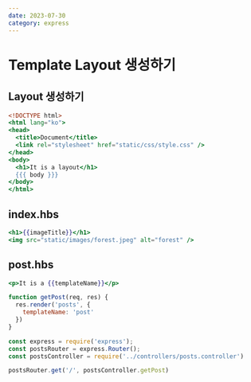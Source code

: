 ```yaml
---
date: 2023-07-30
category: express
---
```


# Template Layout 생성하기

## Layout 생성하기

```hbs title="views/layout.hbs" /body/#a
<!DOCTYPE html>
<html lang="ko">
<head>
  <title>Document</title>
  <link rel="stylesheet" href="static/css/style.css" />
</head>
<body>
  <h1>It is a layout</h1>
  {{{ body }}}
</body>
</html>
```

## index.hbs

```hbs
<h1>{{imageTitle}}</h1>
<img src="static/images/forest.jpeg" alt="forest" />
```

## post.hbs

```hbs
<p>It is a {{templateName}}</p>
```

```javascript title="controllers/posts.controller.js"
function getPost(req, res) {
  res.render('posts', {
    templateName: 'post'
  })
}
```

```javascript title="routes/posts.router.js"
const express = require('express');
const postsRouter = express.Router();
const postsController = require('../controllers/posts.controller')

postsRouter.get('/', postsController.getPost)
```